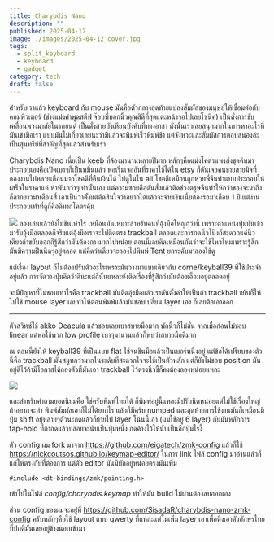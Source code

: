 ```yaml
---
title: Charybdis Nano
description: ""
published: 2025-04-12
image: ./images/2025-04-12_cover.jpg
tags:
  - split_keyboard
  - keyboard
  - gadget
category: tech
draft: false
---
```

สำหรับเราแล้ว keyboard กับ mouse มันคือตัวกลางสุดท้ายแปลงสัมผัสของมนุษย์ให้เชื่อมต่อกับคอมพิวเตอร์ (ช่างแม่งคำพูดสตีฟ จ๊อบที่บอกนิ้วคุณสิดีที่สุดแตะหน้าจอไปเลยโซนิค) เป็นดั่งการขับเคลื่อนพวงมาลัยในรถยนต์ เป็นดั่งสายบังเหียนบังคับที่ทางอาชา ดั่งนั้นเราเลยสนุกมากในการหาอะไรที่มันเข้ามือเรา แบบมันไม่เกี่ยวเลยนะว่ามีแล้วจะพิมพ์เร็วพิมพ์ช้า แต่จังหวะและสัมผัสการตอบสนองอ่ะเป็นสุนทรีย์ที่สำคัญที่สุดแล้วสำหรับเรา

Charybdis Nano เนี่ยเป็น keeb ที่จ้องมานานหลายปีมาก หลักๆคือแม่งโคตรแพงส่งชุดคิทมาประกอบเองคือเปิดเบาๆก็เป็นหมื่นแล้ว พอเริ่มเจออันที่ราคาใช้ได้ใน etsy ก็ดันเจอคนขายสายมิจที่ดองงานไปหลายเดือนมากโชคดีที่คืนเงินได้ ไปดูในใน ali โชคดีเหมือนถูกหวยพี่จีนทำแบบประกอบให้เสร็จในราคาแค่ ห้าพันกว่าๆเท่านั้นเอง แต่ความซวยคือดันสั่งแล้วติดช่วงตรุษจีนทำให้กว่าของจะมาถึงก็ลากยาวมาเดือนสี่ เอาเป็นว่าตั้งแต่ตัดสินใจว่าอยากได้แล้วจะจ่ายเงินเนี่ยต้องรอมาเกือบ 1 ปี แต่งานประกอบเท่าที่ดูก็คือดีมากโคตรคุ้ม

![](2025-04-12_img0.jpg)
ลองเล่นแล้วยังไม่ชินเท่าไร เหมือนมันเหมาะสำหรับคนที่อุ้งมือใหญ่กว่านี้ เพราะตำแหน่งปุ่มมันเข้ามารับอุ้งมือตลอดก็จริงแต่อุ้งมือเราจะไปติดตรง trackball ตลอดและการกดนิ้วโป้งก็สะดวกแค่นิ้วเดียวถ้าขยับออกก็รู้สึกว่ามันต้องกางมากไปหน่อย ตอนนี้เลยคิดเหมือนกันว่าจะใช้ไหวไหมเพราะรู้สึกมันมีความฝืนนิดๆอยู่ตลอด แต่คิดว่าเดี๋ยวจะลองไปพิมพ์ Tent ยกระดับมาลองใช้ดู

แต่เรื่อง layout ก็ไม่ต้องปรับตัวอะไรเพราะมันวางมาแบบเดียวกับ corne/keyball39 ที่ใช้ประจำอยู่แล้ว การจัดวางปุ่มคิดว่าดีนะแต่ก็นั้นแหละยังติดเรื่องที่รู้สึกว่ามันต้องเอื้อมอยู่ตลอดอยู่

จะมีปัญหาที่ไม่ชอบเท่าไรคือ trackball มันติดอุ้งมือแล้วเราดันตั้งค่าให้เป็นถ้า trackball ขยับก็ให้ไปใช้ mouse layer เลยทำให้ตอนพิมพ์แล้วมันชอบเปลี่ยน layer เอง ก็เลยต้อเอาออก

---
ตัวสวิทซ์ใช้ akko Deacula แล้วชอบเลยเบาสบายมือมาก พักนิ้วก็ไม่ลั่น จากเมื่อก่อนไม่ชอบ linear แต่พอใช้พวก low profile เบาๆมานานแล้วก็พบว่าสบายมือดีมาก

ณ ตอนนี้ยังให้ keyball39 ที่เป็นแบบ flat ใช้จนชินมือแล้วเป็นเบอร์หนึ่งอยู่ แต่ข้อได้เปรียบของตัวนี้คือ trackball มันสมูทกว่ามากในระดับที่สะดวกใจจะใช้เป็นตัวหลัก แต่ก็ยังไม่ชอบ position มันอยู่ดีไว้ถ้ามีโอกาสได้ลองตัวที่มันเอา trackball ไว้ตรงนิ้วชี้ก็คงต้องลองหน่อยแหละ

![](2025-04-12_img1.jpg)

และสำหรับคำถามยอดนิยมคือ ใช่ครับพิมพ์ไทยได้ ก็พิมพ์อยู่นี้แหละมีปรับนิดหน่อยแต่ไม่ใช้เรื่องใหญ่ถ้าอยากจะทำ พิมพ์สัมผัสเอาก็ไม่ได้ยากไร แล้วก็มีครับ numpad และสุดท้ายการใช้งานมันก็เหมือนมีปุ่ม shift อยู่หลายๆตัวนะกดแล้วก็ย้ายไป layer โน้นนี้เอา (ผมใช้อยู่ 6 layer) กับมันหลักการ tap-hold ที่ถ้ากดแล้วปล่อยจะนับเป็นปุ่มหนึ่ง กดค้างไว้ให้นับเป็นอีกปุ่มไรงี้

ตัว config ผม fork มาจาก https://github.com/eigatech/zmk-config แล้วก็ใช้ https://nickcoutsos.github.io/keymap-editor/ ในการ link ไฟล์ config มาอ่านแล้วก็แก้ให้ตรงกับที่ต้องการ แต่ตัว editor มันมีบักอยู่หน่อยตรงมันเพิ่ม 

```
#include <dt-bindings/zmk/pointing.h>
```

เข้าไปในไฟล์ _config/charybdis.keymap_ ทำให้มัน build ไม่ผ่านต้องลบออกเอง

ส่วน config ของผมจะอยู่ที่ https://github.com/SisadaR/charybdis-nano-zmk-config ครับหลักๆคือใช้ layout แบบ qwerty ที่แหละแต่โมเพิ่ม layer เอาเพื่อดึงเอาตัวอักษรไทยที่ปกติมันเลยอยู่ข้างนอกเข้ามา

